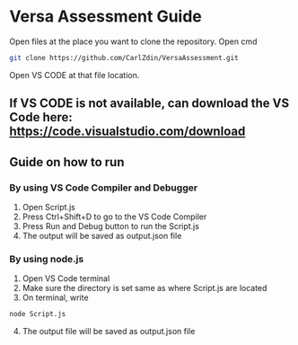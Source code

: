 # Versa Assessment Guide

Open files at the place you want to clone the repository.
Open cmd
```sh
git clone https://github.com/CarlZdin/VersaAssessment.git
```

Open VS CODE at that file location.

If VS CODE is not available, 
can download the VS Code here:
https://code.visualstudio.com/download
---------------------------------------------------------------

## Guide on how to run
### By using VS Code Compiler and Debugger

1. Open Script.js
2. Press Ctrl+Shift+D to go to the VS Code Compiler
3. Press Run and Debug button to run the Script.js
4. The output will be saved as output.json file

### By using node.js

1. Open VS Code terminal
2. Make sure the directory is set same as where Script.js are located
3. On terminal, write
```sh
node Script.js
```
4. The output file will be saved as output.json file


